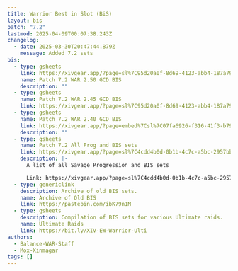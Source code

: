 ```yaml
---
title: Warrior Best in Slot (BiS)
layout: bis
patch: "7.2"
lastmod: 2025-04-09T00:07:38.243Z
changelog:
  - date: 2025-03-30T20:47:44.879Z
    message: Added 7.2 sets
bis:
  - type: gsheets
    link: https://xivgear.app/?page=sl%7C95d20a0f-8d69-4123-abb4-187a79ffe7d1&onlySetIndex=6&
    name: Patch 7.2 WAR 2.50 GCD BIS
    description: ""
  - type: gsheets
    name: Patch 7.2 WAR 2.45 GCD BIS
    link: https://xivgear.app/?page=sl%7C95d20a0f-8d69-4123-abb4-187a79ffe7d1&onlySetIndex=11&
  - type: gsheets
    name: Patch 7.2 WAR 2.40 GCD BIS
    link: https://xivgear.app/?page=embed%7Csl%7C07fa6926-f316-41f3-b797-31bba232d267&onlySetIndex=13&
    description: ""
  - type: gsheets
    name: Patch 7.2 All Prog and BIS sets
    link: https://xivgear.app/?page=sl%7C4cdd4b0d-0b1b-4c7c-a5bc-2957bb83618b&
    description: |-
      A list of all Savage Progression and BIS sets

      Link: https://xivgear.app/?page=sl%7C4cdd4b0d-0b1b-4c7c-a5bc-2957bb83618b&
  - type: genericlink
    description: Archive of old BIS sets.
    name: Archive of Old BIS
    link: https://pastebin.com/ibK79n1M
  - type: gsheets
    description: Compilation of BIS sets for various Ultimate raids.
    name: Ultimate Raids
    link: https://bit.ly/XIV-EW-Warrior-Ulti
authors:
  - Balance-WAR-Staff
  - Mox-Xinmagar
tags: []
---
```

